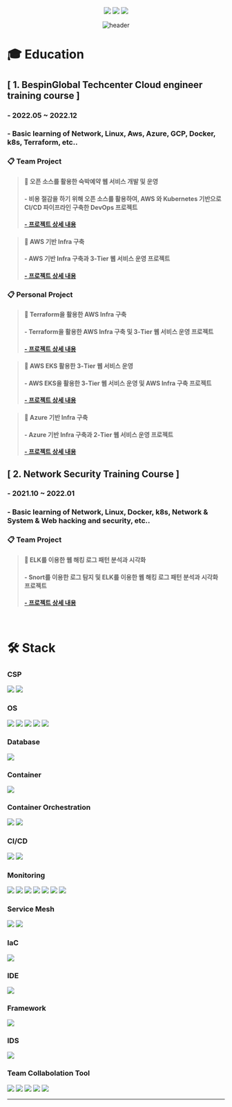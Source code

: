 <div align=center> <a href="mailto:hyunjb1125@gmail.com"><img src="https://img.shields.io/badge/hyunjb1125@gmail.com-EA4335?style=for-the-badge&logo=Gmail&logoColor=white"></a>
<a href="https://www.linkedin.com/in/재복-현-b3b051263//"><img src="https://img.shields.io/badge/Jaebok Hyun-0A66C2?style=for-the-badge&logo=LinkedIn&logoColor=white"></a>
<a href="https://www.notion.so/Hyun-JaeBok-915c60914f4c424ebf5c90b8a5142705//"><img src="https://img.shields.io/badge/Portfolio-000000?style=for-the-badge&logo=Notion&logoColor=white"></a>
  
![header](https://capsule-render.vercel.app/api?type=waving&color=0000FF&height=250&section=header&text=Jaebok%20Hyun&fontSize=90&animation=fadeIn&fontAlignY=38&desc=%20&descAlignY=62&descAlign=62) </div> 

<h1> 🎓 Education </h1>

## [ 1. BespinGlobal Techcenter Cloud engineer training course ]
### - 2022.05 ~ 2022.12
### - Basic learning of Network, Linux, Aws, Azure, GCP, Docker, k8s, Terraform, etc..

### 📋 Team Project
>#### 📌 오픈 소스를 활용한 숙박예약 웹 서비스 개발 및 운영
>#### - 비용 절감을 하기 위해 오픈 소스를 활용하여, AWS 와 Kubernetes 기반으로 CI/CD 파이프라인 구축한 DevOps 프로젝트
>#### <b><a href="https://github.com/hyunjaebok/AWeSome_AWS_FinalProject"> - 프로젝트 상세 내용 </a></b>

>#### 📌 AWS 기반 Infra 구축
>#### - AWS 기반 Infra 구축과 3-Tier 웹 서비스 운영 프로젝트
>#### <b><a href="https://github.com/hyunjaebok/AWeSome_AWS_3Tier_SemiProject"> - 프로젝트 상세 내용 </a></b>


### 📋 Personal Project
>#### 📌 Terraform을 활용한 AWS Infra 구축
>#### - Terraform을 활용한 AWS Infra 구축 및 3-Tier 웹 서비스 운영 프로젝트
>#### <b><a href="https://github.com/hyunjaebok/AWS_3Tier_Terraform_Project"> - 프로젝트 상세 내용 </a></b>

>#### 📌 AWS EKS 활용한 3-Tier 웹 서비스 운영
>#### - AWS EKS을 활용한 3-Tier 웹 서비스 운영 및 AWS Infra 구축 프로젝트
>#### <b><a href="https://github.com/hyunjaebok/AWS_3Tier_EKS_Project"> - 프로젝트 상세 내용 </a></b>

>#### 📌 Azure 기반 Infra 구축
>#### - Azure 기반 Infra 구축과 2-Tier 웹 서비스 운영 프로젝트
>#### <b><a href="https://github.com/hyunjaebok/Azure_2Tier_Project"> - 프로젝트 상세 내용 </a></b>

## [ 2. Network Security Training Course ]</h2>
### - 2021.10 ~ 2022.01
### - Basic learning of Network, Linux, Docker, k8s, Network & System & Web hacking and security, etc..

### 📋 Team Project
>#### 📌 ELK를 이용한 웹 해킹 로그 패턴 분석과 시각화
>#### - Snort를 이용한 로그 탐지 및 ELK를 이용한 웹 해킹 로그 패턴 분석과 시각화 프로젝트
>#### <b><a href="https://github.com/hyunjaebok/Snort_ELK_Project"> - 프로젝트 상세 내용 </a></b>

</br>

<h1> 🛠 Stack </h1>

### CSP
<img src="https://img.shields.io/badge/Amazon AWS-232F3E?style=flat-square&logo=Amazon AWS&logoColor=white"> <!--AWS--> 
<img src="https://img.shields.io/badge/Microsoft Azure-0078D4?style=flat-square&logo=Microsoft Azure&logoColor=white"> <!--Azure-->

### OS
<img src="https://img.shields.io/badge/Amazon Linux-232F3E?style=flat-square&logo=Amazon AWS&logoColor=white"> <!--amazon linux-->
<img src="https://img.shields.io/badge/CentOS-262577?style=flat-square&logo=CentOS&logoColor=white"> <!--CentOS-->
<img src="https://img.shields.io/badge/Ubuntu-E95420?style=flat-square&logo=Ubuntu&logoColor=white"> <!--Ubuntu-->
<img src="https://img.shields.io/badge/Kali Linux-557C94?style=flat-square&logo=Kali Linux&logoColor=white"> <!--Kali Linux-->
<img src="https://img.shields.io/badge/Windows-0078D6?style=flat-square&logo=Windows&logoColor=white"> <!--Windows-->

### Database
<img src="https://img.shields.io/badge/mysql-4479A1?style=flat-square&logo=mysql&logoColor=white"> <!--Mysql-->

### Container
<img src="https://img.shields.io/badge/Docker-2496ED?style=flat-square&logo=Docker&logoColor=white"> <!--Docker-->

### Container Orchestration
<img src="https://img.shields.io/badge/Kubernetes-326CE5?style=flat-square&logo=Kubernetes&logoColor=white"> <!--K8S-->
<img src="https://img.shields.io/badge/Amazon EKS-FF9900?style=flat-square&logo=Amazon EKS&logoColor=white"> <!--Amazon EKS-->

### CI/CD
<img src="https://img.shields.io/badge/Jenkins-D24939?style=flat-square&logo=Jenkins&logoColor=white"> <!--Jenkins-->
<img src="https://img.shields.io/badge/ArgoCD-EF7B4D?style=flat-square&logo=Argo&logoColor=white"> <!--ArgoCD-->

### Monitoring
<img src="https://img.shields.io/badge/Prometheus-E6522C?style=flat-square&logo=Prometheus&logoColor=white"> <!--Prometheus--> 
<img src="https://img.shields.io/badge/Grafana-F46800?style=flat-square&logo=Grafana&logoColor=white"> <!--Grafana--> 
<img src="https://img.shields.io/badge/Filebeat-005571?style=flat-square&logo=Filebeat&logoColor=white"> <!--Filebeat-->
<img src="https://img.shields.io/badge/Elasticsearch-005571?style=flat-square&logo=Elasticsearch&logoColor=white"> <!--Elasticsearch-->
<img src="https://img.shields.io/badge/Logstash-005571?style=flat-square&logo=Logstash&logoColor=white"> <!--Logstash-->
<img src="https://img.shields.io/badge/Fluentd-0E83C8?style=flat-square&logo=Fluentd&logoColor=white"> <!--Fluentd-->
<img src="https://img.shields.io/badge/Kibana-005571?style=flat-square&logo=Kibana&logoColor=white"> <!--Kibana-->

### Service Mesh
<img src="https://img.shields.io/badge/Istio-466BB0?style=flat-square&logo=Istio&logoColor=white"> <!--Istio-->
<img src="https://img.shields.io/badge/kiali-466BB0?style=flat-square&logo=kiali&logoColor=white"> <!--kiali-->

### IaC
<img src="https://img.shields.io/badge/Terraform-7B42BC?style=flat-square&logo=Terraform&logoColor=white"> <!--Terraform-->

### IDE
<img src="https://img.shields.io/badge/Visual Studio Code-007ACC?style=flat-square&logo=Visual Studio Code&logoColor=white"> <!--VSCode-->

### Framework
<img src="https://img.shields.io/badge/Spring-6DB33F?style=flat-square&logo=Spring&logoColor=white"> <!--Spring-->

### IDS
<img src="https://img.shields.io/badge/Snort-000000?style=flat-squarelogo=Snort&logoColor=white"> <!--Snort-->

### Team Collabolation Tool
<img src="https://img.shields.io/badge/Git-F05032?style=flat-square&logo=Git&logoColor=white"> <!--Git-->
<img src="https://img.shields.io/badge/Github-181717?style=flat-square&logo=Github&logoColor=white"> <!--Github-->
<img src="https://img.shields.io/badge/Slack-4A154B?style=flat-square&logo=Slack&logoColor=white"> <!--Slack-->
<img src="https://img.shields.io/badge/Notion-000000?style=flat-square&logo=Notion&logoColor=white"> <!--Notion-->
<img src="https://img.shields.io/badge/Drawio-000000?style=flat-square&logo=Drawio&logoColor=white"> <!--Draw.io-->

---
